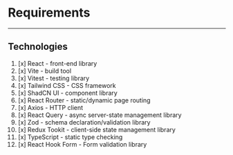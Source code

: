 # Requirements

---

## Technologies

1. [x] React - front-end library
2. [x] Vite - build tool
3. [x] Vitest - testing library
4. [x] Tailwind CSS - CSS framework
5. [x] ShadCN UI - component library
6. [x] React Router - static/dynamic page routing
7. [x] Axios - HTTP client
8. [x] React Query - async server-state management library
9. [x] Zod - schema declaration/validation library
10. [x] Redux Tookit - client-side state management library
11. [x] TypeScript - static type checking
12. [x] React Hook Form - Form validation library
